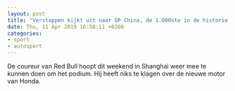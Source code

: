```yaml
---
layout: post
title: "Verstappen kijkt uit naar GP China, de 1.000ste in de historie van de Formule 1"
date: Thu, 11 Apr 2019 16:58:11 +0200
categories: 
- sport 
- autosport 
---
```


De coureur van Red Bull hoopt dit weekend in Shanghai weer mee te kunnen doen om het podium. Hij heeft niks te klagen over de nieuwe motor van Honda.
